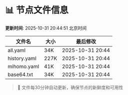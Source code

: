 # 📊 节点文件信息

**更新时间**: 2025-10-31 20:44:51 北京时间

| 文件名 | 大小 | 最后修改 |
|--------|------|----------|
| all.yaml | 34K | 2025-10-31 20:44 |
| history.yaml | 227K | 2025-10-31 20:44 |
| mihomo.yaml | 41K | 2025-10-31 20:44 |
| base64.txt | 34K | 2025-10-31 20:44 |

> 🔄 文件每30分钟自动更新，确保节点的新鲜度和可用性
